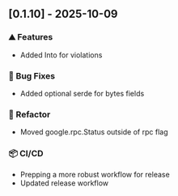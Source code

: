 ## [0.1.10] - 2025-10-09

### ⛰️  Features

- Added Into<Status> for violations

### 🐛 Bug Fixes

- Added optional serde for bytes fields

### 🚜 Refactor

- Moved google.rpc.Status outside of rpc flag

### 📦 CI/CD

- Prepping a more robust workflow for release
- Updated release workflow
